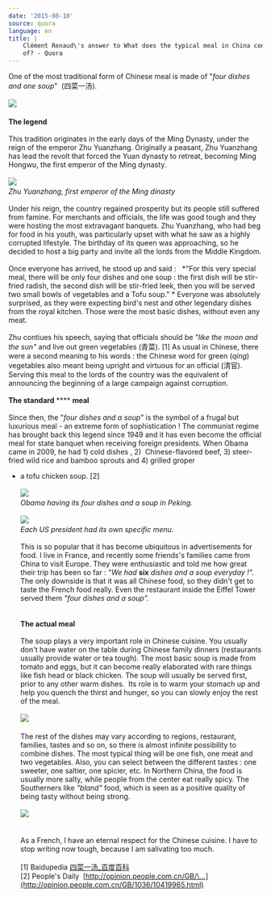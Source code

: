 ```yaml
---
date: '2015-08-10'
source: quora
language: en
title: |
    Clément Renaud\'s answer to What does the typical meal in China consist
    of? - Quora
---
```


One of the most traditional form of Chinese meal is made of \"*four
dishes and one soup*\"  (四菜一汤). \
\
![](./img/main-qimg-2d8cf0b3013c00e6894a618df377b634-c.png)​\
\
**The legend**\
 \
This tradition originates in the early days of the Ming Dynasty, under
the reign of the emperor Zhu Yuanzhang. Originally a peasant, Zhu
Yuanzhang has lead the revolt that forced the Yuan dynasty to retreat,
becoming Ming Hongwu, the first emperor of the Ming dynasty. \
\
![](./img/main-qimg-589db27f970b13fac22764fad344d18c-c.png)​\
*Zhu Yuanzhang, first emperor of the Ming dinasty*\
\
Under his reign, the country regained prosperity but its people still
suffered from famine. For merchants and officials, the life was good
tough and they were hosting the most extravagant banquets. Zhu
Yuanzhang, who had beg for food in his youth, was particularly upset
with what he saw as a highly corrupted lifestyle. The birthday of its
queen was approaching, so he decided to host a big party and invite all
the lords from the Middle Kingdom.\
\
Once everyone has arrived, he stood up and said :   *\"For this very
special meal, there will be only four dishes and one soup : the first
dish will be stir-fried radish, the second dish will be stir-fried leek,
then you will be served two small bowls of vegetables and a Tofu
soup.\" * Everyone was absolutely surprised, as they were expecting
bird\'s nest and other legendary dishes from the royal kitchen. Those
were the most basic dishes, without even any meat.\
\
Zhu contiues his speech, saying that officials should be *\"like the
moon and the sun\"* and live out green vegetables (青菜). \[1\] As usual
in Chinese, there were a second meaning to his words : the Chinese word
for green (*qing*) vegetables also meant being upright and virtuous for
an official (清官). Serving this meal to the lords of the country was
the equivalent of announcing the beginning of a large campaign against
corruption.\
\
**The standard** **** **meal**\
\
Since then, the \"*four dishes and a soup\"* is the symbol of a frugal
but luxurious meal - an extreme form of sophistication ! The communist
regime has brought back this legend since 1949 and it has even become
the official meal for state banquet when receiving foreign presidents.
When Obama came in 2009, he had 1) cold dishes , 2)  Chinese-flavored
beef, 3) steer-fried wild rice and bamboo sprouts and 4) grilled groper
+ a tofu chicken soup. \[2\]\
\
![](./img/main-qimg-939b803c03a978c007f95bda1f9a23b0-c.png)​\
*Obama having its four dishes and a soup in Peking.*\
\
![](./img/main-qimg-e4357f204085fdce5c5f3d1d27b29d68-c.png)​\
*Each US president had its own specific menu.*\
\
This is so popular that it has become ubiquitous in advertisements for
food. I live in France, and recently some friends\'s families came from
China to visit Europe. They were enthusiastic and told me how great
their trip has been so far : *\"We had* **six** *dishes and a soup
everyday !\".* The only downside is that it was all Chinese food, so
they didn\'t get to taste the French food really. Even the restaurant
inside the Eiffel Tower served them *\"four dishes and a soup\".*\
\
\
**The actual meal**\
\
The soup plays a very important role in Chinese cuisine. You usually
don\'t have water on the table during Chinese family dinners
(restaurants usually provide water or tea tough). The most basic soup is
made from tomato and eggs, but it can become really elaborated with rare
things like fish head or black chicken. The soup will usually be served
first, prior to any other warm dishes.  Its role is to warm your stomach
up and help you quench the thirst and hunger, so you can slowly enjoy
the rest of the meal.\
\
![](./img/main-qimg-83b55527bbea8316a6106303b5f630d5-c.png)​\
\
The rest of the dishes may vary according to regions, restaurant,
families, tastes and so on, so there is almost infinite possibility to
combine dishes. The most typical thing will be one fish, one meat and
two vegetables. Also, you can select between the different tastes : one
sweeter, one saltier, one spicier, etc. In Northern China, the food is 
usually more salty, while people from the center eat really spicy. The
Southerners like *\"bland\"* food, which is seen as a positive quality
of being tasty without being strong.\
\
![](./img/main-qimg-de634115ade2d51f91c8f15064455eb2-c.png)​\
\
\
As a French, I have an eternal respect for the Chinese cuisine. I have
to stop writing now tough, because I am salivating too much.\
\
\[1\] Baidupedia
[四菜一汤\_百度百科](http://baike.baidu.com/view/21842.htm)\
\[2\] People\'s Daily 
[http://opinion.people.com.cn/GB/\...](http://opinion.people.com.cn/GB/1036/10419965.html)
